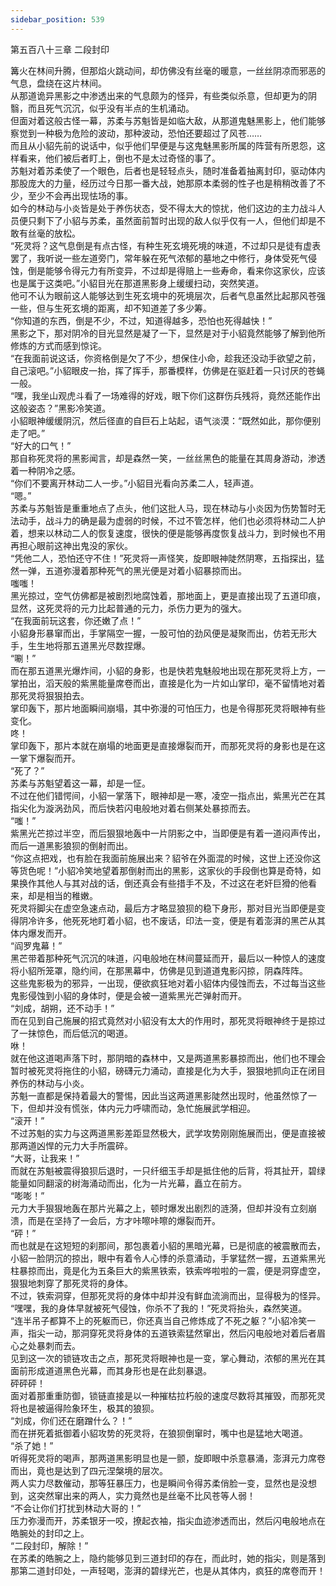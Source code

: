 ```yaml
---
sidebar_position: 539
---
```

 第五百八十三章 二段封印


篝火在林间升腾，但那焰火跳动间，却仿佛没有丝毫的暖意，一丝丝阴凉而邪恶的气息，盘绕在这片林间。  
从那道诡异黑影之中渗透出来的气息颇为的怪异，有些类似杀意，但却更为的阴翳，而且死气沉沉，似乎没有半点的生机涌动。  
但面对着这般古怪一幕，苏柔与苏魁皆是如临大敌，从那道鬼魅黑影上，他们能够察觉到一种极为危险的波动，那种波动，恐怕还要超过了风苍……  
而且从小貂先前的说话中，似乎他们早便是与这鬼魅黑影所属的阵营有所恩怨，这样看来，他们被后者盯上，倒也不是太过奇怪的事了。  
苏魁对着苏柔使了一个眼色，后者也是轻轻点头，随时准备着抽离封印，驱动体内那股庞大的力量，经历过今日那一番大战，她那原本柔弱的性子也是稍稍改善了不少，至少不会再出现怯场的事。  
如今的林动与小炎皆是处于养伤状态，受不得太大的惊扰，他们这边的主力战斗人员便只剩下了小貂与苏柔，虽然面前暂时出现的敌人似乎仅有一人，但他们却是不敢有丝毫的放松。  
“死灵将？这气息倒是有点古怪，有种生死玄境死境的味道，不过却只是徒有虚表罢了，我听说一些左道旁门，常年躲在死气浓郁的墓地之中修行，身体受死气侵蚀，倒是能够令得元力有所变异，不过却是得赔上一些寿命，看来你这家伙，应该也是属于这类吧。”小貂目光在那道黑影身上缓缓扫动，突然笑道。  
他可不认为眼前这人能够达到生死玄境中的死境层次，后者气息虽然比起那风苍强一些，但与生死玄境的距离，却不知道差了多少筹。  
“你知道的东西，倒是不少，不过，知道得越多，恐怕也死得越快！”  
黑影之下，那对阴冷的目光显然是凝了一下，显然是对于小貂竟然能够了解到他所修炼的方式而感到惊诧。  
“在我面前说这话，你资格倒是欠了不少，想保住小命，趁我还没动手欲望之前，自己滚吧。”小貂眼皮一抬，挥了挥手，那番模样，仿佛是在驱赶着一只讨厌的苍蝇一般。  
“嘿，我坐山观虎斗看了一场难得的好戏，眼下你们这群伤兵残将，竟然还能作出这般姿态？”黑影冷笑道。  
小貂眼神缓缓阴沉，然后径直的自巨石上站起，语气淡漠：“既然如此，那你便别走了吧。”  
“好大的口气！”  
那自称死灵将的黑影闻言，却是森然一笑，一丝丝黑色的能量在其周身游动，渗透着一种阴冷之感。  
“你们不要离开林动二人一步。”小貂目光看向苏柔二人，轻声道。  
“嗯。”  
苏柔与苏魁皆是重重地点了点头，他们这批人马，现在林动与小炎因为伤势暂时无法动手，战斗力的确是最为虚弱的时候，不过不管怎样，他们也必须将林动二人护着，想来以林动二人的恢复速度，很快的便是能够再度恢复战斗力，到时候也不用再担心眼前这神出鬼没的家伙。  
“凭他二人，恐怕还守不住！”死灵将一声怪笑，旋即眼神陡然阴寒，五指探出，猛然一弹，五道弥漫着那种死气的黑光便是对着小貂暴掠而出。  
嗤嗤！  
黑光掠过，空气仿佛都是被剧烈地腐蚀着，那地面上，更是直接出现了五道印痕，显然，这死灵将的元力比起普通的元力，杀伤力更为的强大。  
“在我面前玩这套，你还嫩了点！”  
小貂身形暴窜而出，手掌隔空一握，一股可怕的劲风便是凝聚而出，仿若无形大手，生生地将那五道黑光尽数捏爆。  
“唰！”  
而在那五道黑光爆炸间，小貂的身影，也是快若鬼魅般地出现在那死灵将上方，一掌拍出，滔天般的紫黑能量席卷而出，直接是化为一片如山掌印，毫不留情地对着那死灵将狠狠拍去。  
掌印轰下，那片地面瞬间崩塌，其中弥漫的可怕压力，也是令得那死灵将眼神有些变化。  
咚！  
掌印轰下，那片本就在崩塌的地面更是直接爆裂而开，而那死灵将的身影也是在这一掌下爆裂而开。  
“死了？”  
苏柔与苏魁望着这一幕，却是一怔。  
不过在他们错愕间，小貂一掌落下，眼神却是一寒，凌空一指点出，紫黑光芒在其指尖化为漩涡劲风，而后快若闪电般地对着右侧某处暴掠而去。  
“嗤！”  
紫黑光芒掠过半空，而后狠狠地轰中一片阴影之中，当即便是有着一道闷声传出，而后一道黑影狼狈的倒射而出。  
“你这点把戏，也有脸在我面前施展出来？貂爷在外面混的时候，这世上还没你这等货色呢！”小貂冷笑地望着那倒射而出的黑影，这家伙的手段倒也算是奇特，如果换作其他人与其对战的话，倒还真会有些措手不及，不过这在老奸巨猾的他看来，却是相当的稚嫩。  
死灵将脚尖在虚空急速点动，最后方才略显狼狈的稳下身形，那对目光当即便是变得阴冷许多，他死死地盯着小貂，也不废话，印法一变，便是有着澎湃的黑芒从其体内爆发而开。  
“阎罗鬼幕！”  
黑芒带着那种死气沉沉的味道，闪电般地在林间蔓延而开，最后以一种惊人的速度将小貂所笼罩，隐约间，在那黑幕中，仿佛是见到道道鬼影闪掠，阴森阵阵。  
这些鬼影极为的邪异，一出现，便欲疯狂地对着小貂体内侵蚀而去，不过每当这些鬼影侵蚀到小貂的身体时，便是会被一道紫黑光芒弹射而开。  
“刘成，胡朔，还不动手！”  
而在见到自己施展的招式竟然对小貂没有太大的作用时，那死灵将眼神终于是掠过了一抹惊色，而后低沉的喝道。  
咻！  
就在他这道喝声落下时，那阴暗的森林中，又是两道黑影暴掠而出，他们也不理会暂时被死灵将拖住的小貂，磅礴元力涌动，直接是化为大手，狠狠地抓向正在闭目养伤的林动与小炎。  
苏魁一直都是保持着最大的警惕，因此当这两道黑影陡然出现时，他虽然惊了一下，但却并没有慌张，体内元力呼啸而动，急忙施展武学相迎。  
“滚开！”  
不过苏魁的实力与这两道黑影差距显然极大，武学攻势刚刚施展而出，便是直接被那两道凶悍的元力大手所震碎。  
“大哥，让我来！”  
而就在苏魁被震得狼狈后退时，一只纤细玉手却是抵住他的后背，将其扯开，碧绿能量如同翻滚的树海涌动而出，化为一片光幕，矗立在前方。  
“嘭嘭！”  
元力大手狠狠地轰在那片光幕之上，顿时爆发出剧烈的涟漪，但却并没有立刻崩溃，而是在坚持了一会后，方才咔嚓咔嚓的爆裂而开。  
“砰！”  
而也就是在这短短的刹那间，那包裹着小貂的黑暗光幕，已是彻底的被震散而去，小貂一脸阴沉的掠出，眼中有着令人心悸的杀意涌动，手掌猛然一握，五道紫黑光柱暴掠而出，竟是化为五条巨大的紫黑铁索，铁索哗啦啦的一震，便是洞穿虚空，狠狠地刺穿了那死灵将的身体。  
不过，铁索洞穿，但那死灵将的身体中却并没有鲜血流淌而出，显得极为的怪异。  
“嘿嘿，我的身体早就被死气侵蚀，你杀不了我的！”死灵将抬头，森然笑道。  
“连半吊子都算不上的死躯而已，你还真当自己修炼成了不死之躯？”小貂冷笑一声，指尖一动，那洞穿死灵将身体的五道铁索猛然窜出，然后闪电般地对着后者眉心之处暴刺而去。  
见到这一次的锁链攻击之点，那死灵将眼神也是一变，掌心舞动，浓郁的黑光在其面前形成道道黑色光幕，而其身形也是在此刻暴退。  
砰砰砰！  
面对着那重重防御，锁链直接是以一种摧枯拉朽般的速度尽数将其摧毁，而那死灵将也是被逼得险象环生，极其的狼狈。  
“刘成，你们还在磨蹭什么？！”  
而在拼死着抵御着小貂攻势的死灵将，在狼狈倒窜时，嘴中也是猛地大喝道。  
“杀了她！”  
听得死灵将的喝声，那两道黑影明显也是一颤，旋即眼中杀意暴涌，澎湃元力席卷而出，竟也是达到了四元涅槃境的层次。  
两人实力尽数催动，那等狂暴压力，也是瞬间令得苏柔俏脸一变，显然也是没想到，这突然窜出来的两人，实力竟然也是丝毫不比风苍等人弱！  
“不会让你们打扰到林动大哥的！”  
压力弥漫而开，苏柔银牙一咬，撩起衣袖，指尖血迹渗透而出，然后闪电般地点在皓腕处的封印之上。  
“二段封印，解除！”  
在苏柔的皓腕之上，隐约能够见到三道封印的存在，而此时，她的指尖，则是落到那第二道封印处，一声轻喝，澎湃的碧绿光芒，也是从其体内，疯狂的席卷而开！  
  
  

